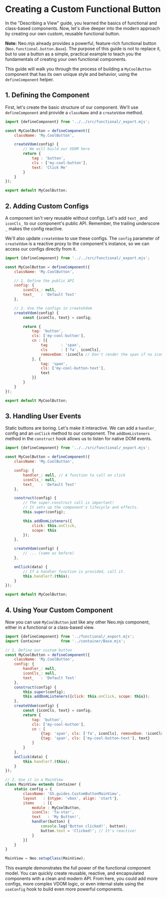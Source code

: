 # Creating a Custom Functional Button

In the "Describing a View" guide, you learned the basics of functional and class-based components. Now, let's dive
deeper into the modern approach by creating our own custom, reusable functional button.

**Note:** Neo.mjs already provides a powerful, feature-rich functional button (`Neo.functional.button.Base`). The purpose
of this guide is not to replace it, but to use a button as a simple, practical example to teach you the fundamentals of
creating your own functional components.

This guide will walk you through the process of building a `MyCoolButton` component that has its own unique style and
behavior, using the `defineComponent` helper.

## 1. Defining the Component

First, let's create the basic structure of our component. We'll use `defineComponent` and provide a `className`
and a `createVdom` method.

```javascript readonly
import {defineComponent} from '../../src/functional/_export.mjs';

const MyCoolButton = defineComponent({
    className: 'My.CoolButton',

    createVdom(config) {
        // We will build our VDOM here
        return {
            tag : 'button',
            cls : ['my-cool-button'],
            text: 'Click Me'
        }
    }
});

export default MyCoolButton;
```

## 2. Adding Custom Configs

A component isn't very reusable without configs. Let's add `text_` and `iconCls_` to our component's public API.
Remember, the trailing underscore `_` makes the config reactive.

We'll also update `createVdom` to use these configs. The `config` parameter of `createVdom` is a reactive proxy to the
component's instance, so we can access our configs directly from it.

```javascript readonly
import {defineComponent} from '../../src/functional/_export.mjs';

const MyCoolButton = defineComponent({
    className: 'My.CoolButton',

    // 1. Define the public API
    config: {
        iconCls_: null,
        text_   : 'Default Text'
    },

    // 2. Use the configs in createVdom
    createVdom(config) {
        const {iconCls, text} = config;

        return {
            tag: 'button',
            cls: ['my-cool-button'],
            cn : [{
                tag      : 'span',
                cls      : ['fa', iconCls],
                removeDom: !iconCls // Don't render the span if no iconCls is provided
            }, {
                tag: 'span',
                cls: ['my-cool-button-text'],
                text
            }]
        }
    }
});

export default MyCoolButton;
```

## 3. Handling User Events

Static buttons are boring. Let's make it interactive. We can add a `handler_` config and an `onClick` method to our
component. The `addDomListeners` method in the `construct` hook allows us to listen for native DOM events.

```javascript readonly
import {defineComponent} from '../../src/functional/_export.mjs';

const MyCoolButton = defineComponent({
    className: 'My.CoolButton',

    config: {
        handler_: null, // A function to call on click
        iconCls_: null,
        text_   : 'Default Text'
    },

    construct(config) {
        // The super.construct call is important!
        // It sets up the component's lifecycle and effects.
        this.super(config);

        this.addDomListeners({
            click: this.onClick,
            scope: this
        });
    },

    createVdom(config) {
        // ... (same as before)
    },

    onClick(data) {
        // If a handler function is provided, call it.
        this.handler?.(this);
    }
});

export default MyCoolButton;
```

## 4. Using Your Custom Component

Now you can use `MyCoolButton` just like any other Neo.mjs component, either in a functional or a class-based view.

```javascript live-preview
import {defineComponent} from '../functional/_export.mjs';
import Container         from '../container/Base.mjs';

// 1. Define our custom button
const MyCoolButton = defineComponent({
    className: 'My.CoolButton',
    config: {
        handler_: null,
        iconCls_: null,
        text_   : 'Default Text'
    },
    construct(config) {
        this.super(config);
        this.addDomListeners({click: this.onClick, scope: this});
    },
    createVdom(config) {
        const {iconCls, text} = config;
        return {
            tag: 'button',
            cls: ['my-cool-button'],
            cn : [
                {tag: 'span', cls: ['fa', iconCls], removeDom: !iconCls},
                {tag: 'span', cls: ['my-cool-button-text'], text}
            ]
        }
    },
    onClick(data) {
        this.handler?.(this);
    }
});

// 2. Use it in a MainView
class MainView extends Container {
    static config = {
        className: 'GS.guides.CustomButtonMainView',
        layout   : {ntype: 'vbox', align: 'start'},
        items    : [{
            module : MyCoolButton,
            iconCls: 'fa-star',
            text   : 'My Button!',
            handler(button) {
                console.log('Button clicked!', button);
                button.text = 'Clicked!'; // It's reactive!
            }
        }]
    }
}

MainView = Neo.setupClass(MainView);
```

This example demonstrates the full power of the functional component model. You can quickly create reusable, reactive,
and encapsulated components with a clean and modern API. From here, you could add more configs, more complex VDOM logic,
or even internal state using the `useConfig` hook to build even more powerful components.
